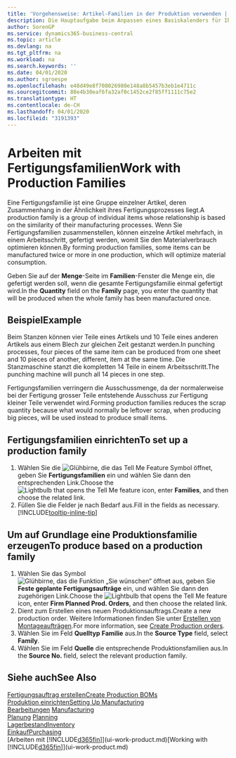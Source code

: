 ```yaml
---
title: 'Vorgehensweise: Artikel-Familien in der Produktion verwenden | Microsoft Docs'
description: Die Hauptaufgabe beim Anpassen eines Basiskalenders für Ihre Firma oder einen Ihrer Geschäftspartner ist, alle Änderungen am Status der Daten als freie Tage oder Arbeitstage einzugeben.
author: SorenGP
ms.service: dynamics365-business-central
ms.topic: article
ms.devlang: na
ms.tgt_pltfrm: na
ms.workload: na
ms.search.keywords: ''
ms.date: 04/01/2020
ms.author: sgroespe
ms.openlocfilehash: e48d49e8f708026980e148a8b5457b3eb1e4711c
ms.sourcegitcommit: 88e4b30eaf6fa32af0c1452ce2f85ff1111c75e2
ms.translationtype: HT
ms.contentlocale: de-CH
ms.lasthandoff: 04/01/2020
ms.locfileid: "3191393"
---
```

# <a name="work-with-production-families"></a><span data-ttu-id="53b51-103">Arbeiten mit Fertigungsfamilien</span><span class="sxs-lookup"><span data-stu-id="53b51-103">Work with Production Families</span></span>
<span data-ttu-id="53b51-104">Eine Fertigungsfamilie ist eine Gruppe einzelner Artikel, deren Zusammenhang in der Ähnlichkeit ihres Fertigungsprozesses liegt.</span><span class="sxs-lookup"><span data-stu-id="53b51-104">A production family is a group of individual items whose relationship is based on the similarity of their manufacturing processes.</span></span> <span data-ttu-id="53b51-105">Wenn Sie Fertigungsfamilien zusammenstellen, können einzelne Artikel mehrfach, in einem Arbeitsschritt, gefertigt werden, womit Sie den Materialverbrauch optimieren können.</span><span class="sxs-lookup"><span data-stu-id="53b51-105">By forming production families, some items can be manufactured twice or more in one production, which will optimize material consumption.</span></span>

<span data-ttu-id="53b51-106">Geben Sie auf der **Menge**-Seite im **Familien**-Fenster die Menge ein, die gefertigt werden soll, wenn die gesamte Fertigungsfamilie einmal gefertigt wird.</span><span class="sxs-lookup"><span data-stu-id="53b51-106">In the **Quantity** field on the **Family** page, you enter the quantity that will be produced when the whole family has been manufactured once.</span></span>

## <a name="example"></a><span data-ttu-id="53b51-107">Beispiel</span><span class="sxs-lookup"><span data-stu-id="53b51-107">Example</span></span>
<span data-ttu-id="53b51-108">Beim Stanzen können vier Teile eines Artikels und 10 Teile eines anderen Artikels aus einem Blech zur gleichen Zeit gestanzt werden.</span><span class="sxs-lookup"><span data-stu-id="53b51-108">In punching processes, four pieces of the same item can be produced from one sheet and 10 pieces of another, different, item at the same time.</span></span> <span data-ttu-id="53b51-109">Die Stanzmaschine stanzt die kompletten 14 Teile in einem Arbeitsschritt.</span><span class="sxs-lookup"><span data-stu-id="53b51-109">The punching machine will punch all 14 pieces in one step.</span></span>

<span data-ttu-id="53b51-110">Fertigungsfamilien verringern die Ausschussmenge, da der normalerweise bei der Fertigung grosser Teile entstehende Ausschuss zur Fertigung kleiner Teile verwendet wird.</span><span class="sxs-lookup"><span data-stu-id="53b51-110">Forming production families reduces the scrap quantity because what would normally be leftover scrap, when producing big pieces, will be used instead to produce small items.</span></span>

## <a name="to-set-up-a-production-family"></a><span data-ttu-id="53b51-111">Fertigungsfamilien einrichten</span><span class="sxs-lookup"><span data-stu-id="53b51-111">To set up a production family</span></span>
1. <span data-ttu-id="53b51-112">Wählen Sie die ![Glühbirne, die das Tell Me Feature](media/ui-search/search_small.png "Tell Me-Funktion") Symbol öffnet, geben Sie **Fertigungsfamilien** ein und wählen Sie dann den entsprechenden Link.</span><span class="sxs-lookup"><span data-stu-id="53b51-112">Choose the ![Lightbulb that opens the Tell Me feature](media/ui-search/search_small.png "Tell me what you want to do") icon, enter **Families**, and then choose the related link.</span></span>
2. <span data-ttu-id="53b51-113">Füllen Sie die Felder je nach Bedarf aus.</span><span class="sxs-lookup"><span data-stu-id="53b51-113">Fill in the fields as necessary.</span></span> [!INCLUDE[tooltip-inline-tip](includes/tooltip-inline-tip_md.md)]

## <a name="to-produce-based-on-a-production-family"></a><span data-ttu-id="53b51-114">Um auf Grundlage eine Produktionsfamilie erzeugen</span><span class="sxs-lookup"><span data-stu-id="53b51-114">To produce based on a production family</span></span>
1. <span data-ttu-id="53b51-115">Wählen Sie das Symbol ![Glühbirne, das die Funktion „Sie wünschen“ öffnet](media/ui-search/search_small.png "Tell Me-Funktion") aus, geben Sie **Feste geplante Fertigungsaufträge** ein, und wählen Sie dann den zugehörigen Link.</span><span class="sxs-lookup"><span data-stu-id="53b51-115">Choose the ![Lightbulb that opens the Tell Me feature](media/ui-search/search_small.png "Tell me what you want to do") icon, enter **Firm Planned Prod. Orders**, and then choose the related link.</span></span>
2. <span data-ttu-id="53b51-116">Dient zum Erstellen eines neuen Produktionsauftrags.</span><span class="sxs-lookup"><span data-stu-id="53b51-116">Create a new production order.</span></span> <span data-ttu-id="53b51-117">Weitere Informationen finden Sie unter [Erstellen von Montageaufträgen](production-how-to-create-production-orders.md).</span><span class="sxs-lookup"><span data-stu-id="53b51-117">For more information, see [Create Production orders](production-how-to-create-production-orders.md).</span></span>
3. <span data-ttu-id="53b51-118">Wählen Sie im Feld **Quelltyp** **Familie** aus.</span><span class="sxs-lookup"><span data-stu-id="53b51-118">In the **Source Type** field, select **Family**.</span></span>  
4. <span data-ttu-id="53b51-119">Wählen Sie im Feld **Quelle** die entsprechende Produktionsfamilien aus.</span><span class="sxs-lookup"><span data-stu-id="53b51-119">In the **Source No.** field, select the relevant production family.</span></span>

## <a name="see-also"></a><span data-ttu-id="53b51-120">Siehe auch</span><span class="sxs-lookup"><span data-stu-id="53b51-120">See Also</span></span>
[<span data-ttu-id="53b51-121">Fertigungsauftrag erstellen</span><span class="sxs-lookup"><span data-stu-id="53b51-121">Create Production BOMs</span></span>](production-how-to-create-production-boms.md)  
[<span data-ttu-id="53b51-122">Produktion einrichten</span><span class="sxs-lookup"><span data-stu-id="53b51-122">Setting Up Manufacturing</span></span>](production-configure-production-processes.md)  
<span data-ttu-id="53b51-123">[Bearbeitungen](production-manage-manufacturing.md)  </span><span class="sxs-lookup"><span data-stu-id="53b51-123">[Manufacturing](production-manage-manufacturing.md)  </span></span>  
<span data-ttu-id="53b51-124">[Planung](production-planning.md) </span><span class="sxs-lookup"><span data-stu-id="53b51-124">[Planning](production-planning.md) </span></span>  
[<span data-ttu-id="53b51-125">Lagerbestand</span><span class="sxs-lookup"><span data-stu-id="53b51-125">Inventory</span></span>](inventory-manage-inventory.md)  
[<span data-ttu-id="53b51-126">Einkauf</span><span class="sxs-lookup"><span data-stu-id="53b51-126">Purchasing</span></span>](purchasing-manage-purchasing.md)  
<span data-ttu-id="53b51-127">[Arbeiten mit [!INCLUDE[d365fin](includes/d365fin_md.md)]](ui-work-product.md)</span><span class="sxs-lookup"><span data-stu-id="53b51-127">[Working with [!INCLUDE[d365fin](includes/d365fin_md.md)]](ui-work-product.md)</span></span>
